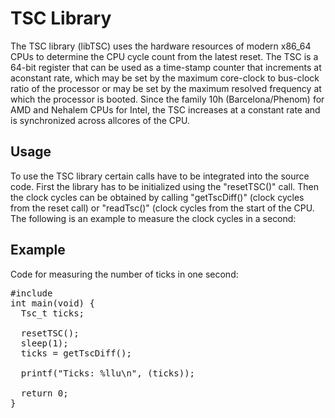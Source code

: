 TSC Library
==============

The TSC library (libTSC) uses the hardware resources of modern x86_64 CPUs to determine the CPU cycle count from the latest reset. The TSC is a 64-bit register that can be used as a time-stamp counter that increments at aconstant rate, which may be set by the maximum core-clock to bus-clock ratio of the processor or may be set by the maximum resolved frequency at which the processor is booted. Since the family 10h (Barcelona/Phenom) for AMD and Nehalem CPUs for Intel, the TSC increases at a constant rate and is synchronized across allcores of the CPU.

Usage
--------------

To use the TSC library certain calls have to be integrated into the source code. First the library has to be initialized using the "resetTSC()" call. Then the clock cycles can be obtained by calling "getTscDiff()" (clock cycles from the reset call) or "readTsc()" (clock cycles from the start of the CPU. The following is an example to measure the clock cycles in a second:

Example
--------------

Code for measuring the number of ticks in one second:

<pre>
#include <libtsc.h>
int main(void) {
  Tsc_t ticks;
  
  resetTSC();
  sleep(1);
  ticks = getTscDiff();
  
  printf("Ticks: %llu\n", (ticks));
  
  return 0;
}
</pre>
